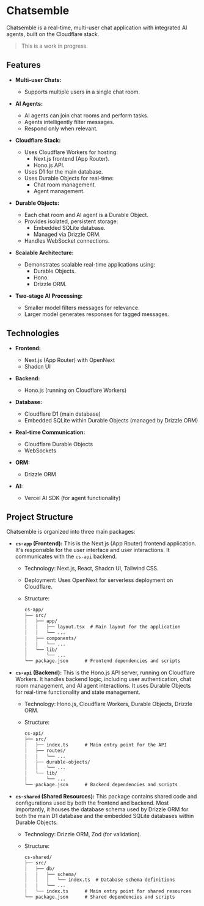 # Chatsemble

Chatsemble is a real-time, multi-user chat application with integrated AI agents, built on the Cloudflare stack.

> This is a work in progress.

## Features

* **Multi-user Chats:**
  * Supports multiple users in a single chat room.

* **AI Agents:**
  * AI agents can join chat rooms and perform tasks.
  * Agents intelligently filter messages.
  * Respond only when relevant.

* **Cloudflare Stack:**
  * Uses Cloudflare Workers for hosting:
    * Next.js frontend (App Router).
    * Hono.js API.
  * Uses D1 for the main database.
  * Uses Durable Objects for real-time:
    * Chat room management.
    * Agent management.

* **Durable Objects:**
  * Each chat room and AI agent is a Durable Object.
  * Provides isolated, persistent storage:
    * Embedded SQLite database.
    * Managed via Drizzle ORM.
  * Handles WebSocket connections.

* **Scalable Architecture:**
  * Demonstrates scalable real-time applications using:
    * Durable Objects.
    * Hono.
    * Drizzle ORM.

* **Two-stage AI Processing:**
  * Smaller model filters messages for relevance.
  * Larger model generates responses for tagged messages.

## Technologies

* **Frontend:**
  * Next.js (App Router) with OpenNext
  * Shadcn UI

* **Backend:**
  * Hono.js (running on Cloudflare Workers)

* **Database:**
  * Cloudflare D1 (main database)
  * Embedded SQLite within Durable Objects (managed by Drizzle ORM)

* **Real-time Communication:**
  * Cloudflare Durable Objects
  * WebSockets

* **ORM:**
  * Drizzle ORM

* **AI:**
  * Vercel AI SDK (for agent functionality)

## Project Structure

Chatsemble is organized into three main packages:

* **`cs-app` (Frontend):**  This is the Next.js (App Router) frontend application. It's responsible for the user interface and user interactions. It communicates with the `cs-api` backend.
  * Technology: Next.js, React, Shadcn UI, Tailwind CSS.
  * Deployment:  Uses OpenNext for serverless deployment on Cloudflare.
  * Structure:

      ```txt
      cs-app/
      ├── src/
      │   ├── app/
      │   │   ├── layout.tsx  # Main layout for the application
      │   │   └── ...
      │   ├── components/
      │   │   └── ...
      │   └── lib/
      │       └── ...
      └── package.json      # Frontend dependencies and scripts
      ```

* **`cs-api` (Backend):** This is the Hono.js API server, running on Cloudflare Workers. It handles backend logic, including user authentication, chat room management, and AI agent interactions.  It uses Durable Objects for real-time functionality and state management.
  * Technology: Hono.js, Cloudflare Workers, Durable Objects, Drizzle ORM.
  * Structure:

      ```txt
      cs-api/
      ├── src/
      │   ├── index.ts      # Main entry point for the API
      │   ├── routes/
      │   │   └── ...
      │   ├── durable-objects/
      │   │   └── ...
      │   └── lib/
      │       └── ...
      └── package.json      # Backend dependencies and scripts
      ```

* **`cs-shared` (Shared Resources):** This package contains shared code and configurations used by both the frontend and backend.  Most importantly, it houses the database schema used by Drizzle ORM for both the main D1 database and the embedded SQLite databases within Durable Objects.
  * Technology: Drizzle ORM, Zod (for validation).
  * Structure:

      ```txt
      cs-shared/
      ├── src/
      │   ├── db/
      │   │   ├── schema/
      │   │   │   └── index.ts  # Database schema definitions
      │   │   └── ...
      │   └── index.ts      # Main entry point for shared resources
      └── package.json      # Shared dependencies and scripts
      ```
